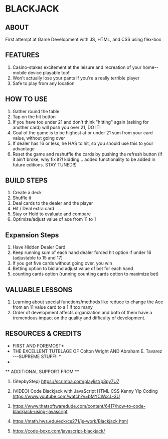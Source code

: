 # BLACKJACK #

## ABOUT ##

First attempt at Game Development with JS, HTML, and CSS using flex-box

## FEATURES ##

1. Casino-stakes excitement at the leisure and recreation of your home--mobile device playable too!!
2. Won't actually lose your pants if you're a really terrible player
3. Safe to play from any location


## HOW TO USE ##

1. Gather round the table
2. Tap on the hit button
3. If you have too under 21 and don't think "hitting" again (asking for another card) will push you over 21, DO IT!
4. Goal of the game is to be highest at or under 21 sum from your card value, without going over
5. If dealer has 16 or less, he HAS to hit, so you should use this to your advantage
6. Reset the game and reshuffle the cards by pushing the refresh button (if it ain't broke, why fix it?! kidding... added functionality to be added in future editions. STAY TUNED!!)


## BUILD STEPS ##

1. Create a deck
2. Shuffle it
3. Deal cards to the dealer and the player
4. Hit / Deal extra card
5. Stay or Hold to evaluate and compare 
6. Optimize/adjust value of ace from 11 to 1
   

## Expansion Steps ##
1. Have Hidden Dealer Card
2. Keep running sum of each hand
dealer forced hit option if under 16 (adjustable to 15 and 17)
3. If you get five cards without going over, you win
4. Betting option to bid and adjust value of bet for each hand
5. counting cards option (running counting cards option to maximize bet)


## VALUABLE LESSONS ##
1. Learning about special functions/methods like reduce to change the Ace from an 11 value card to a 1 if too many 
2. Order of development affects organization and both of them have a tremendous impact on the quality and difficulty of development. 

## RESOURCES & CREDITS ##

* FIRST AND FOREMOST*
* THE EXCELLENT TUTELAGE OF Colton Wright AND Abraham E. Tavarez ---SUPREME STUFF!! *
* 
** ADDITIONAL SUPPORT FROM **
  
1. (StepbyStep) https://scrimba.com/playlist/p3py7U7

2. (VIDEO) Code Blackjack with JavaScript HTML CSS
Kenny Yip Coding
https://www.youtube.com/watch?v=bMYCWccL-3U

3. https://www.thatsoftwaredude.com/content/6417/how-to-code-blackjack-using-javascript

4. https://math.hws.edu/eck/cs271/js-work/Blackjack.html

5. https://code-boxx.com/javascript-blackjack/
